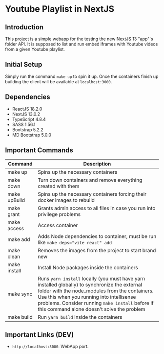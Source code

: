 # Youtube Playlist in NextJS

## Introduction

This project is a simple webapp for the testing the new NextJS 13 "app"'s folder API. It is supposed to list and run embed iframes with Youtube videos from a given Youtube playlist.

## Initial Setup

Simply run the command `make up` to spin it up. Once the containers finish up building the client will be available at `localhost:3000`.

## Dependencies

- ReactJS 18.2.0
- NextJS 13.0.2
- TypeScript 4.8.4
- SASS 1.56.1
- Bootstrap 5.2.2
- MD Bootstrap 5.0.0

## Important Commands

| Command | Description |
| --- | --- |
| make up | Spins up the necessary containers |
| make down | Turn down containers and remove everything created with them |
| make upBuild | Spins up the necessary containers forcing their docker images to rebuild |
| make grant | Grants admin access to all files in case you run into privilege problems |
| make access | Access container |
| make add | Adds Node dependencies to container, must be run like `make deps="vite react" add` |
| make clean | Removes the images from the project to start brand new |
| make install | Install Node packages inside the containers |
| make sync | Runs `yarn install` locally (you must have yarn installed globally) to synchronize the external folder with the node_modules from the containers. Use this when you running into intellisense problems. Consider running `make install` before if this command alone doesn't solve the problem |
| make build | Run `yarn build` inside the containers |

## Important Links (DEV)

- `http://localhost:3000`: WebApp port.
